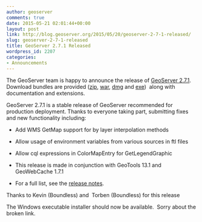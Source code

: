 ```yaml
---
author: geoserver
comments: true
date: 2015-05-21 02:01:44+00:00
layout: post
link: http://blog.geoserver.org/2015/05/20/geoserver-2-7-1-released/
slug: geoserver-2-7-1-released
title: GeoServer 2.7.1 Released
wordpress_id: 2207
categories:
- Announcements
---
```


The GeoServer team is happy to announce the release of [GeoServer 2.7.1](http://geoserver.org/release/2.7.1/). Download bundles are provided ([zip](http://sourceforge.net/projects/geoserver/files/GeoServer/2.7.1/geoserver-2.7.1-bin.zip/download), [war](http://sourceforge.net/projects/geoserver/files/GeoServer/2.7.1/geoserver-2.7.1-war.zip/download), [dmg](http://sourceforge.net/projects/geoserver/files/GeoServer/2.7.1/geoserver-2.7.1.dmg/download) and [exe](http://sourceforge.net/projects/geoserver/files/GeoServer/2.7.1/geoserver-2.7.1.exe/download))  along with documentation and extensions.

GeoServer 2.7.1 is a stable release of GeoServer recommended for  production deployment. Thanks to everyone taking part, submitting fixes  and new functionality including:



	
  * Add WMS GetMap support for by layer interpolation methods

	
  * Allow usage of environment variables from various sources in ftl files

	
  * Allow cql expressions in ColorMapEntry for GetLegendGraphic

	
  * This release is made in conjunction with GeoTools 13.1 and GeoWebCache 1.7.1

	
  * For a full list, see the [release notes](https://osgeo-org.atlassian.net/jira/secure/ReleaseNote.jspa?projectId=10000&version=10414).


Thanks to Kevin (Boundless) and  Torben (Boundless) for this release

The Windows executable installer should now be available.  Sorry about the broken link.
